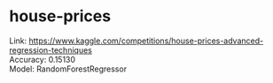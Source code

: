 # house-prices

Link: https://www.kaggle.com/competitions/house-prices-advanced-regression-techniques  
Accuracy: 0.15130  
Model: RandomForestRegressor

